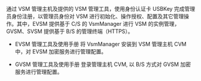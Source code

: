 
通过 VSM 管理主机及提供的 VSM 管理工具，使用身份认证卡 USBKey 完成管理员身份注册，以管理员身份对 VSM 进行初始化、操作授权、配置及其它管理操作。其中，EVSM 提供基于 C/S 的 VsmManager 进行 VSM 的实例管理，GVSM、SVSM 提供基于 B/S 的管理终端（HTTPS）。
- EVSM 管理工具及使用手册
将 VsmManager 安装到 VSM 管理主机 CVM 中，对 EVSM 加密服务进行管理配置。

- GVSM 管理工具及使用手册
登录管理主机 CVM, 以 B/S 方式对 GVSM 加密服务进行管理配置。
